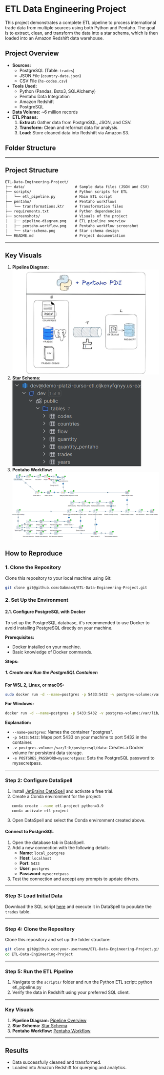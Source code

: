 # ETL Data Engineering Project

This project demonstrates a complete ETL pipeline to process international trade data from multiple sources using both Python and Pentaho. The goal is to extract, clean, and transform the data into a star schema, which is then loaded into an Amazon Redshift data warehouse.

## Project Overview
- **Sources:**
  - PostgreSQL (Table: `trades`)
  - JSON File (`country-data.json`)
  - CSV File (`hs-codes.csv`)
- **Tools Used:**
  - Python (Pandas, Boto3, SQLAlchemy)
  - Pentaho Data Integration
  - Amazon Redshift
  - PostgreSQL
- **Data Volume:** ~6 million records
- **ETL Phases:**
  1. **Extract:** Gather data from PostgreSQL, JSON, and CSV.
  2. **Transform:** Clean and reformat data for analysis.
  3. **Load:** Store cleaned data into Redshift via Amazon S3.

## Folder Structure

---

## Project Structure
```plaintext
ETL-Data-Engineering-Project/
├── data/                       # Sample data files (JSON and CSV)
├── scripts/                    # Python scripts for ETL
│   └── etl_pipeline.py         # Main ETL script
├── pentaho/                    # Pentaho workflows
│   └── transformations.ktr     # Transformation files
├── requirements.txt            # Python dependencies
├── screenshots/                # Visuals of the project
│   ├── pipeline-diagram.png    # ETL pipeline overview
│   ├── pentaho-workflow.png    # Pentaho workflow screenshot
│   └── star-schema.png         # Star schema design
└── README.md                   # Project documentation
```

---


## Key Visuals
1. **Pipeline Diagram:**
   ![Pipeline Overview](screenshots/pipeline-diagram.png)
2. **Star Schema:**
   ![Star Schema](screenshots/star-schema.png)
3. **Pentaho Workflow:**
   ![Pentaho Workflow](screenshots/pentaho-workflow.png)

## How to Reproduce

### 1. Clone the Repository

Clone this repository to your local machine using Git:

```bash
git clone git@github.com:Gabmax4/ETL-Data-Engineering-Project.git
```

### 2. Set Up the Environment
#### 2.1. Configure PostgreSQL with Docker
To set up the PostgreSQL database, it's recommended to use Docker to avoid installing PostgreSQL directly on your machine.

**Prerequisites:**

- Docker installed on your machine.
- Basic knowledge of Docker commands.

**Steps:**

##### 1. Create and Run the PostgreSQL Container:

**For WSL 2, Linux, or macOS:**

```bash
sudo docker run -d --name=postgres -p 5433:5432 -v postgres-volume:/var/lib/postgresql/data -e POSTGRES_PASSWORD=mysecretpass postgres
```

**For Windows:**

```bash
docker run -d --name=postgres -p 5433:5432 -v postgres-volume:/var/lib/postgresql/data -e POSTGRES_PASSWORD=mysecretpass postgres
```

**Explanation:**

- `--name=postgres`: Names the container "postgres".
- `-p 5433:5432`: Maps port 5433 on your machine to port 5432 in the container.
- `-v postgres-volume:/var/lib/postgresql/data`: Creates a Docker volume for persistent data storage.
- `-e POSTGRES_PASSWORD=mysecretpass`: Sets the PostgreSQL password to mysecretpass.

---

### Step 2: Configure DataSpell
1. Install [JetBrains DataSpell](https://www.jetbrains.com/dataspell/) and activate a free trial.
2. Create a Conda environment for the project:
```bash 
   conda create --name etl-project python=3.9
   conda activate etl-project
```
   
3. Open DataSpell and select the Conda environment created above.

#### **Connect to PostgreSQL**
1. Open the database tab in DataSpell.
2. Add a new connection with the following details:
   - **Name**: `local_postgres`
   - **Host**: `localhost`
   - **Port**: `5433`
   - **User**: `postgres`
   - **Password**: `mysecretpass`
3. Test the connection and accept any prompts to update drivers.

---

### Step 3: Load Initial Data
Download the SQL script [here](https://drive.google.com/file/d/19U7l0kp3mEh8SYYG6BjoDp0kVPYWDsqI/view) and execute it in DataSpell to populate the `trades` table.

---

### Step 4: Clone the Repository
Clone this repository and set up the folder structure:
```bash
git clone git@github.com:your-username/ETL-Data-Engineering-Project.git
cd ETL-Data-Engineering-Project
```

---

### Step 5: Run the ETL Pipeline
1. Navigate to the `scripts/` folder and run the Python ETL script:
   python etl_pipeline.py
2. Verify the data in Redshift using your preferred SQL client.

---

### Key Visuals

1. **Pipeline Diagram:** [Pipeline Overview](screenshots/pipeline-diagram.png)
2. **Star Schema:** [Star Schema](screenshots/star-schema.png)
3. **Pentaho Workflow:** [Pentaho Workflow](screenshots/pentaho-workflow.png)

---

## Results
- Data successfully cleaned and transformed.
- Loaded into Amazon Redshift for querying and analytics.